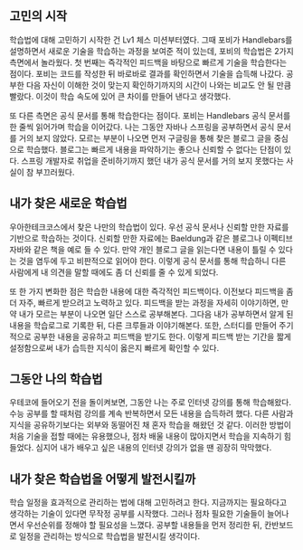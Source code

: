 ## 고민의 시작

학습법에 대해 고민하기 시작한 건 Lv1 체스 미션부터였다. 
그때 포비가 Handlebars를 설명하면서 새로운 기술을 학습하는 과정을 보여준 적이 있는데, 포비의 학습법은 2가지 측면에서 놀라웠다. 
첫 번째는 즉각적인 피드백을 바탕으로 빠르게 기술을 학습한다는 점이다. 
포비는 코드를 작성한 뒤 바로바로 결과를 확인하면서 기술을 습득해 나갔다. 
공부한 다음 자신이 이해한 것이 맞는지 확인하기까지의 시간이 나와는 비교도 안 될 만큼 빨랐다. 
이것이 학습 속도에 있어 큰 차이를 만들어 낸다고 생각했다.  

또 다른 측면은 공식 문서를 통해 학습한다는 점이다. 
포비는 Handlebars 공식 문서를 한 줄씩 읽어가며 학습을 이어갔다. 
나는 그동안 자바나 스프링을 공부하면서 공식 문서를 거의 보지 않았다. 
모르는 부분이 나오면 먼저 구글링을 통해 찾은 블로그 글을 중심으로 학습했다. 
블로그는 빠르게 내용을 파악하기는 좋으나 신뢰할 수 없다는 단점이 있다. 
스프링 개발자로 취업을 준비하기까지 했던 내가 공식 문서를 거의 보지 못했다는 사실이 참 부끄러웠다.

## 내가 찾은 새로운 학습법

우아한테크코스에서 찾은 나만의 학습법이 있다. 
우선 공식 문서나 신뢰할 만한 자료를 기반으로 학습하는 것이다. 
신뢰할 만한 자료에는 Baeldung과 같은 블로그나 이펙티브 자바와 같은 책을 예로 들 수 있다. 
만약 개인 블로그 글을 읽는다면 내용이 틀릴 수 있다는 것을 염두에 두고 비판적으로 읽어야 한다. 
이렇게 공식 문서를 통해 학습하니 다른 사람에게 내 의견을 말할 때에도 좀 더 신뢰를 줄 수 있게 되었다.  

또 한 가지 변화한 점은 학습한 내용에 대한 즉각적인 피드백이다. 
이전보다 피드백을 좀 더 자주, 빠르게 받으려고 노력하고 있다. 
피드백을 받는 과정을 자세히 이야기하면, 만약 내가 모르는 부분이 나오면 일단 스스로 공부해본다. 
그다음 내가 공부하면서 알게 된 내용을 학습로그로 기록한 뒤, 다른 크루들과 이야기해본다. 
또한, 스터디를 만들어 주기적으로 공부한 내용을 공유하고 피드백을 받기도 한다. 
이렇게 피드백 받는 기간을 짧게 설정함으로써 내가 습득한 지식이 옳은지 빠르게 확인할 수 있다.

## 그동안 나의 학습법

우테코에 들어오기 전을 돌이켜보면, 그동안 나는 주로 인터넷 강의를 통해 학습해왔다. 
수능 공부를 할 때처럼 강의를 계속 반복하면서 모든 내용을 습득하려 했다. 
다른 사람과 지식을 공유하기보다는 외부와 동떨어진 채 혼자 학습을 해왔던 것 같다. 
이러한 방법이 처음 기술을 접할 때에는 유용했으나, 점차 배울 내용이 많아지면서 학습을 지속하기 힘들었다. 
심지어 내가 배우고 싶은 내용의 인터넷 강의가 없을 땐 굉장히 막막했다.

## 내가 찾은 학습법을 어떻게 발전시킬까

학습 일정을 효과적으로 관리하는 법에 대해 고민하려고 한다. 
지금까지는 필요하다고 생각하는 기술이 있다면 무작정 공부를 시작했다. 
그러나 점차 필요한 기술들이 늘어나면서 우선순위를 정해야 할 필요성을 느꼈다. 
공부할 내용들을 먼저 정리한 뒤, 칸반보드로 일정을 관리하는 방식으로 학습법을 발전시킬 생각이다. 
